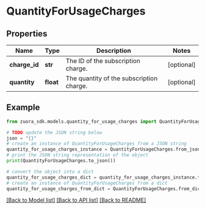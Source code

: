 # QuantityForUsageCharges


## Properties

Name | Type | Description | Notes
------------ | ------------- | ------------- | -------------
**charge_id** | **str** | The ID of the subscription charge.  | [optional] 
**quantity** | **float** | The quantity of the subscription charge.  | [optional] 

## Example

```python
from zuora_sdk.models.quantity_for_usage_charges import QuantityForUsageCharges

# TODO update the JSON string below
json = "{}"
# create an instance of QuantityForUsageCharges from a JSON string
quantity_for_usage_charges_instance = QuantityForUsageCharges.from_json(json)
# print the JSON string representation of the object
print(QuantityForUsageCharges.to_json())

# convert the object into a dict
quantity_for_usage_charges_dict = quantity_for_usage_charges_instance.to_dict()
# create an instance of QuantityForUsageCharges from a dict
quantity_for_usage_charges_from_dict = QuantityForUsageCharges.from_dict(quantity_for_usage_charges_dict)
```
[[Back to Model list]](../README.md#documentation-for-models) [[Back to API list]](../README.md#documentation-for-api-endpoints) [[Back to README]](../README.md)


